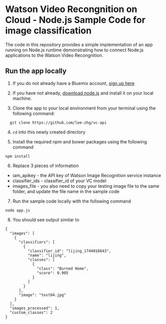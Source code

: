 # Watson Video Recongnition on Cloud -  Node.js Sample Code for image classification

The code in this repository provides a simple implementation of an app running on Node.js runtime demonstrating how to connect Node.js applications to the Watson Video Recongnition.


## Run the app locally

1. If you do not already have a Bluemix account, [sign up here](https://console.ng.bluemix.net/registration/)

2. If you have not already, [download node.js](https://nodejs.org/en/download/) and install it on your local machine.

3. Clone the app to your local environment from your terminal using the following command:

  ```
    git clone https://github.com/lee-zhg/vc-api
  ```

4. `cd` into this newly created directory

5. Install the required npm and bower packages using the following command

  ```
  npm install
  ```

6. Replace 3 pieces of information

  * iam_apikey - the API key of Watson Image Recognition service instance
  * classifier_ids - classifier_id of your VC model
  * images_file - you also need to copy your testing image file to the same folder, and update the file name in the sample code

7. Run the sample code locally with the following command

  ```
  node app.js
  ```
8. You should see output similar to

  ```
  {
    "images": [
      {
        "classifiers": [
          {
            "classifier_id": "lijing_1744016643",
            "name": "lijing",
            "classes": [
              {
                "class": "Burned Home",
                "score": 0.905
              }
            ]
          }
        ],
        "image": "test04.jpg"
      }
    ],
    "images_processed": 1,
    "custom_classes": 2
  }
  ```

